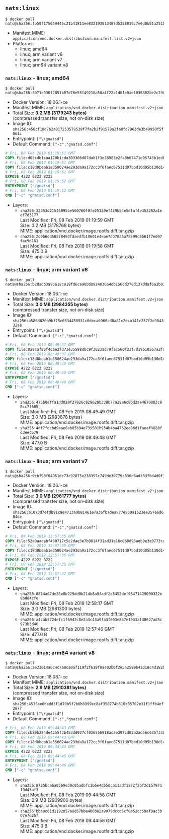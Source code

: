 ## `nats:linux`

```console
$ docker pull nats@sha256:fb50f175649445c21b41811ee832193013487d5388019c7e6d0b51a251bcad7a
```

-	Manifest MIME: `application/vnd.docker.distribution.manifest.list.v2+json`
-	Platforms:
	-	linux; amd64
	-	linux; arm variant v6
	-	linux; arm variant v7
	-	linux; arm64 variant v8

### `nats:linux` - linux; amd64

```console
$ docker pull nats@sha256:3071c930f2851b07e76e55f49218a50a4f22a1d81e0ae1036882be2c29048ca3
```

-	Docker Version: 18.06.1-ce
-	Manifest MIME: `application/vnd.docker.distribution.manifest.v2+json`
-	Total Size: **3.2 MB (3179243 bytes)**  
	(compressed transfer size, not on-disk size)
-	Image ID: `sha256:450cf18d7b2a017253578539f7fa2b2f91578a2fa0fd7963de3b49950f5f061c`
-	Entrypoint: `["\/gnatsd"]`
-	Default Command: `["-c","gnatsd.conf"]`

```dockerfile
# Fri, 08 Feb 2019 01:19:51 GMT
COPY file:d05cdb1caa120b1cda303306d87dab1f3e28983e2fa8b67471e05743b1edb0c4 in /gnatsd 
# Fri, 08 Feb 2019 01:19:51 GMT
COPY file:c18d0beab1e358624ae293da9a172cc3f6faec67511d07bbd10d05b130d14c90 in gnatsd.conf 
# Fri, 08 Feb 2019 01:19:51 GMT
EXPOSE 4222 6222 8222
# Fri, 08 Feb 2019 01:19:52 GMT
ENTRYPOINT ["/gnatsd"]
# Fri, 08 Feb 2019 01:19:52 GMT
CMD ["-c" "gnatsd.conf"]
```

-	Layers:
	-	`sha256:32353d21546095be560760f0fe25139ef429b54e5dfaf4e453262a1eef7d3177`  
		Last Modified: Fri, 08 Feb 2019 01:19:59 GMT  
		Size: 3.2 MB (3178768 bytes)  
		MIME: application/vnd.docker.image.rootfs.diff.tar.gzip
	-	`sha256:2d9b6dd50578493fdaedfb10601e4eae7db78a5a78599c5b61f7ed07fac9d181`  
		Last Modified: Fri, 08 Feb 2019 01:19:58 GMT  
		Size: 475.0 B  
		MIME: application/vnd.docker.image.rootfs.diff.tar.gzip

### `nats:linux` - linux; arm variant v6

```console
$ docker pull nats@sha256:b2dadb3a93a19c819fd6ca90bd892403664db156dd378d137ddaf6a2b03b084e
```

-	Docker Version: 18.06.1-ce
-	Manifest MIME: `application/vnd.docker.distribution.manifest.v2+json`
-	Total Size: **3.0 MB (2984355 bytes)**  
	(compressed transfer size, not on-disk size)
-	Image ID: `sha256:a586d820b9bf75c0534458931c0deca0960cd8a81c2eca141c237f2e984332ae`
-	Entrypoint: `["\/gnatsd"]`
-	Default Command: `["-c","gnatsd.conf"]`

```dockerfile
# Fri, 08 Feb 2019 08:49:37 GMT
COPY file:829caf86f46ae2fd73e35598dbc9f3023ad79fac560f23f7d19b10567a2fdc02 in /gnatsd 
# Fri, 08 Feb 2019 08:49:37 GMT
COPY file:c18d0beab1e358624ae293da9a172cc3f6faec67511d07bbd10d05b130d14c90 in gnatsd.conf 
# Fri, 08 Feb 2019 08:49:39 GMT
EXPOSE 4222 6222 8222
# Fri, 08 Feb 2019 08:49:39 GMT
ENTRYPOINT ["/gnatsd"]
# Fri, 08 Feb 2019 08:49:40 GMT
CMD ["-c" "gnatsd.conf"]
```

-	Layers:
	-	`sha256:475b0effa1dd020f27026c829620b338b77a28a6c86d2ae4670803c88cc7f685`  
		Last Modified: Fri, 08 Feb 2019 08:49:49 GMT  
		Size: 3.0 MB (2983878 bytes)  
		MIME: application/vnd.docker.image.rootfs.diff.tar.gzip
	-	`sha256:4ef7fdcbd9aae6ab85b94e739501b954b4ba4762ee06d1faeaf8820fd3eec579`  
		Last Modified: Fri, 08 Feb 2019 08:49:48 GMT  
		Size: 477.0 B  
		MIME: application/vnd.docker.image.rootfs.diff.tar.gzip

### `nats:linux` - linux; arm variant v7

```console
$ docker pull nats@sha256:0cbf98f04051dc73c92875e238397c749de30779c830d6ad333fbd4d0f1a7f7e
```

-	Docker Version: 18.06.1-ce
-	Manifest MIME: `application/vnd.docker.distribution.manifest.v2+json`
-	Total Size: **3.0 MB (2981777 bytes)**  
	(compressed transfer size, not on-disk size)
-	Image ID: `sha256:b1073d7efdb91c8e4713a0b81461e7a36fbadea877e939a1523ee357e6d684de`
-	Entrypoint: `["\/gnatsd"]`
-	Default Command: `["-c","gnatsd.conf"]`

```dockerfile
# Fri, 08 Feb 2019 12:57:35 GMT
COPY file:52a0aacabf430717c5c2dae3e7b9814f31ad31e16c068d95aeb9e3e0773ca042 in /gnatsd 
# Fri, 08 Feb 2019 12:57:35 GMT
COPY file:c18d0beab1e358624ae293da9a172cc3f6faec67511d07bbd10d05b130d14c90 in gnatsd.conf 
# Fri, 08 Feb 2019 12:57:36 GMT
EXPOSE 4222 6222 8222
# Fri, 08 Feb 2019 12:57:36 GMT
ENTRYPOINT ["/gnatsd"]
# Fri, 08 Feb 2019 12:57:37 GMT
CMD ["-c" "gnatsd.conf"]
```

-	Layers:
	-	`sha256:0814a07de35e8b229dd0b21db8a9fadf2e5452def98471429090322e9bd84cfe`  
		Last Modified: Fri, 08 Feb 2019 12:58:17 GMT  
		Size: 3.0 MB (2981300 bytes)  
		MIME: application/vnd.docker.image.rootfs.diff.tar.gzip
	-	`sha256:a4cab5724efc1f6942c8e2a3c43a9fa3f693e847e1933af48627ad5c973b3d46`  
		Last Modified: Fri, 08 Feb 2019 12:57:46 GMT  
		Size: 477.0 B  
		MIME: application/vnd.docker.image.rootfs.diff.tar.gzip

### `nats:linux` - linux; arm64 variant v8

```console
$ docker pull nats@sha256:ae23014a0c4c7a0ca0af119f2f619f0a402b0f2e542599b4a318c4d182b28a76
```

-	Docker Version: 18.06.1-ce
-	Manifest MIME: `application/vnd.docker.distribution.manifest.v2+json`
-	Total Size: **2.9 MB (2910381 bytes)**  
	(compressed transfer size, not on-disk size)
-	Image ID: `sha256:4535ae6dadd3f1d70b5f2b6b8999ec8af350774b510e85702e31f1ffb4ef2877`
-	Entrypoint: `["\/gnatsd"]`
-	Default Command: `["-c","gnatsd.conf"]`

```dockerfile
# Fri, 08 Feb 2019 09:44:43 GMT
COPY file:cb80b284de4255f3b453dd927cf036556918ac5e397cd02a2ad56c635f33b306 in /gnatsd 
# Fri, 08 Feb 2019 09:44:43 GMT
COPY file:c18d0beab1e358624ae293da9a172cc3f6faec67511d07bbd10d05b130d14c90 in gnatsd.conf 
# Fri, 08 Feb 2019 09:44:44 GMT
EXPOSE 4222 6222 8222
# Fri, 08 Feb 2019 09:44:45 GMT
ENTRYPOINT ["/gnatsd"]
# Fri, 08 Feb 2019 09:44:46 GMT
CMD ["-c" "gnatsd.conf"]
```

-	Layers:
	-	`sha256:8725bca6a0569e39c05adbfc1b6e4d55dca11adf1272f2bf2d15797119d43af3`  
		Last Modified: Fri, 08 Feb 2019 09:44:58 GMT  
		Size: 2.9 MB (2909906 bytes)  
		MIME: application/vnd.docker.image.rootfs.diff.tar.gzip
	-	`sha256:bba9c01d1192057a8d57bbe406b82a9979dccd5cf0a52cc59af9ac3b07e7d25f`  
		Last Modified: Fri, 08 Feb 2019 09:44:56 GMT  
		Size: 475.0 B  
		MIME: application/vnd.docker.image.rootfs.diff.tar.gzip
